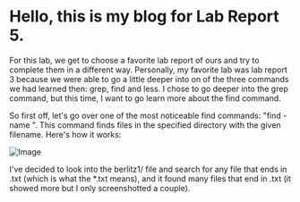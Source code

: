 # Hello, this is my blog for Lab Report 5.

For this lab, we get to choose a favorite lab report of ours and try to complete them in a different way. Personally, my favorite lab was lab report 3 because we were able to go a little deeper into on of the three commands we had learned then: grep, find and less. I chose to go deeper into the grep command, but this time, I want to go learn more about the find command.

So first off, let's go over one of the most noticeable find commands: "find <directory> -name <filename>". This command finds files in the specified directory with the 
given filename. Here's how it works:

![Image](https://raw.githubusercontents.com/a7mohamed/cse15l-lab-reports/main/FindCommand.png)

I've decided to look into the berlitz1/ file and search for any file that ends in .txt (which is what the *.txt means), and it found many files that end in .txt (it showed more but I only screenshotted a couple).

